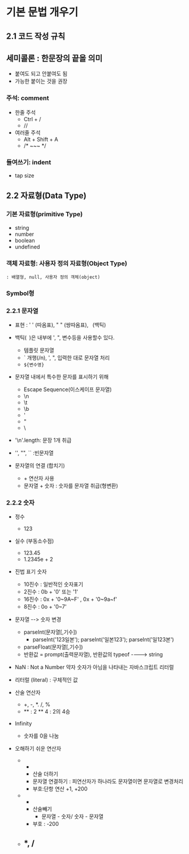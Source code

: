 # 기본 문법 개우기

## 2.1 코드 작성 규칙
## 세미콜론 : 한문장의 끝을 의미
- 붙여도 되고 안붙여도 됨
- 가능한 붙이는 것을 권장
  
### 주석: comment
- 한줄 주석
  - Ctrl + /
  - //
- 여러줄 주석
  - Alt + Shift + A
  - /* ~~~ */

### 들여쓰기: indent
- tap size

## 2.2 자료형(Data Type)

### 기본 자료형(primitive Type)
- string
- number
- boolean
- undefined

### 객체 자료형: 사용자 정의 자료형(Object Type)
	: 배열형, null, 사용자 정의 객체(object)

### Symbol형

### 2.2.1 문자열
- 표현 : ' ' (따옴표), " " (쌍따옴표), ` `(백틱)
- 백틱(` `)은 내부에 ', ", 변수등을 사용할수 있다.
  - 템플릿 문자열
  - ` 개행(/n), ', ", 입력한 대로 문자열 처리
  - ` ${변수명} `
- 문자열 내에서 특수한 문자를 표시하기 위해
  - Escape Sequence(이스케이프 문자열)
  - \n
  - \t
  - \b
  - \'
  - \"
  - \\
- '\n'.length: 문장 1개 취급
- '', "", `` :빈문자열

- 문자열의 연결 (합치기)
  - \+ 연산자 사용
  - 문자열 + 숫자 : 숫자를 문자열 취급(형변환)

### 2.2.2 숫자
- 정수
  - 123
- 실수 (부동소수점)
  - 123.45
  - 1.2345e + 2

- 진법 표기 숫자
  - 10진수 : 일반적인 숫자표기
  - 2진수 : 0b + '0' 또는 '1'
  - 16진수 : 0x + '0~9A~F' , 0x + '0~9a~f'
  - 8진수 : 0o + '0~7'

- 문자열 --> 숫자 변경
  - parseInt(문자열[,기수])
    - parseInt('123일본'); parseInt('일본123'); parseInt('일123본')
  - parseFloat(문자열[,기수])
  - 반환값 = prompt(출력문자열), 반환값의 typeof ----> string
- NaN : Not a Number 약자 숫자가 아님을 나타내는 자바스크립트 리터럴
- 리터럴 (literal) : 구체적인 값

- 산술 연산자
  - +, -, *. /, %
  - ** : 2 ** 4 : 2의 4승

- Infinity
  - 숫자를 0을 나눔

- 오해하기 쉬운 연산자
  - +
    - 산술 더하기
    - 문자열 연결하기 : 피연산자가 하나라도 문자열이면 문자열로 변경처리
    - 부호:단항 연산 +1, +200

  - -
    - 산술빼기
      - 문자열 - 숫자/ 숫자 - 문자열
    - 부호 : -200

  - *, /
    - 